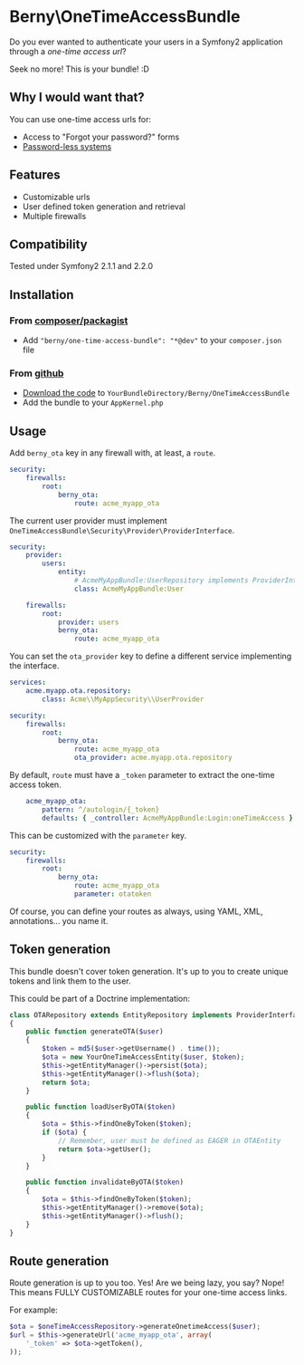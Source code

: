 Berny\OneTimeAccessBundle
=========================

Do you ever wanted to authenticate your users in a Symfony2 application through a *one-time access url*?

Seek no more! This is your bundle! :D

Why I would want that?
----------------------

You can use one-time access urls for:
- Access to "Forgot your password?" forms
- [Password-less systems](http://notes.xoxco.com/post/27999787765/is-it-time-for-password-less-login)

Features
--------

- Customizable urls
- User defined token generation and retrieval
- Multiple firewalls

Compatibility
-------------
Tested under Symfony2 2.1.1 and 2.2.0

Installation
------------
### From [composer/packagist](https://getcomposer.org)
- Add `"berny/one-time-access-bundle": "*@dev"` to your `composer.json` file

### From [github](https://github.com)
- [Download the code](https://github.com/xphere/OneTimeAccessBundle) to `YourBundleDirectory/Berny/OneTimeAccessBundle`
- Add the bundle to your `AppKernel.php`

Usage
-----

Add `berny_ota` key in any firewall with, at least, a `route`.

```yml
security:
    firewalls:
        root:
            berny_ota:
                route: acme_myapp_ota
```

The current user provider must implement `OneTimeAccessBundle\Security\Provider\ProviderInterface`.

```yml
security:
    provider:
        users:
            entity:
                # AcmeMyAppBundle:UserRepository implements ProviderInterface
                class: AcmeMyAppBundle:User

    firewalls:
        root:
            provider: users
            berny_ota:
                route: acme_myapp_ota
```

You can set the `ota_provider` key to define a different service implementing the interface.

```yml
services:
    acme.myapp.ota.repository:
        class: Acme\\MyAppSecurity\\UserProvider

security:
    firewalls:
        root:
            berny_ota:
                route: acme_myapp_ota
                ota_provider: acme.myapp.ota.repository
```

By default, `route` must have a `_token` parameter to extract the one-time access token.

```yml
    acme_myapp_ota:
        pattern: ^/autologin/{_token}
        defaults: { _controller: AcmeMyAppBundle:Login:oneTimeAccess }
```

This can be customized with the `parameter` key.

```yml
security:
    firewalls:
        root:
            berny_ota:
                route: acme_myapp_ota
                parameter: otatoken
```

Of course, you can define your routes as always, using YAML, XML, annotations... you name it.

Token generation
----------------

This bundle doesn't cover token generation.
It's up to you to create unique tokens and link them to the user.

This could be part of a Doctrine implementation:
```php
class OTARepository extends EntityRepository implements ProviderInterface
{
    public function generateOTA($user)
    {
        $token = md5($user->getUsername() . time());
        $ota = new YourOneTimeAccessEntity($user, $token);
        $this->getEntityManager()->persist($ota);
        $this->getEntityManager()->flush($ota);
        return $ota;
    }

    public function loadUserByOTA($token)
    {
        $ota = $this->findOneByToken($token);
        if ($ota) {
            // Remember, user must be defined as EAGER in OTAEntity
            return $ota->getUser();
        }
    }

    public function invalidateByOTA($token)
    {
        $ota = $this->findOneByToken($token);
        $this->getEntityManager()->remove($ota);
        $this->getEntityManager()->flush();
    }
}
```

Route generation
----------------

Route generation is up to you too. Yes!
Are we being lazy, you say? Nope!
This means FULLY CUSTOMIZABLE routes for your one-time access links.

For example:
```php
$ota = $oneTimeAccessRepository->generateOnetimeAccess($user);
$url = $this->generateUrl('acme_myapp_ota', array(
    '_token' => $ota->getToken(),
));
```
